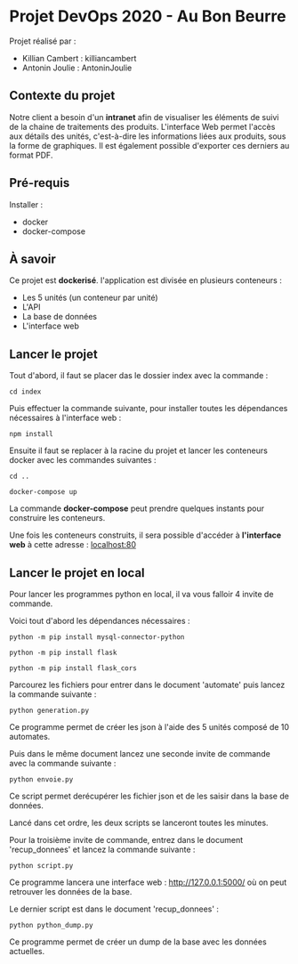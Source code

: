 # Projet DevOps 2020 - Au Bon Beurre

Projet réalisé par :

- Killian Cambert : killiancambert
- Antonin Joulie : AntoninJoulie

## Contexte du projet

Notre client a besoin d'un **intranet** afin de visualiser les éléments de suivi de la chaine de traitements des produits.
L'interface Web permet l'accès aux détails des unités, c'est-à-dire les informations liées aux produits, sous la forme de graphiques.
Il est également possible d'exporter ces derniers au format PDF.

## Pré-requis

Installer : 

- docker
- docker-compose

## À savoir

Ce projet est **dockerisé**. l'application est divisée en plusieurs conteneurs :

- Les 5 unités (un conteneur par unité)
- L'API
- La base de données
- L'interface web

## Lancer le projet 

Tout d'abord, il faut se placer das le dossier index avec la commande :

```
cd index
```

Puis effectuer la commande suivante, pour installer toutes les dépendances nécessaires à l'interface web :

```
npm install
```

Ensuite il faut se replacer à la racine du projet et lancer les conteneurs docker avec les commandes suivantes :

```
cd ..
```

```
docker-compose up
```

La commande **docker-compose** peut prendre quelques instants pour construire les conteneurs.

Une fois les conteneurs construits, il sera possible d'accéder à **l'interface web** à cette adresse : [localhost:80](http://localhost:80)

## Lancer le projet en local

Pour lancer les programmes python en local, il va vous falloir 4 invite de commande.

Voici tout d'abord les dépendances nécessaires :

```
python -m pip install mysql-connector-python
```

```
python -m pip install flask
```

```
python -m pip install flask_cors
```

Parcourez les fichiers pour entrer dans le document 'automate' puis lancez la commande suivante :

```
python generation.py
```

Ce programme permet de créer les json à l'aide des 5 unités composé de 10 automates.

Puis dans le même document lancez une seconde invite de commande avec la commande suivante :

```
python envoie.py
```

Ce script permet derécupérer les fichier json et de les saisir dans la base de données.

Lancé dans cet ordre, les deux scripts se lanceront toutes les minutes.

Pour la troisième invite de commande, entrez dans le document 'recup_donnees' et lancez la commande suivante :

```
python script.py
```

Ce programme lancera une interface web : http://127.0.0.1:5000/ où on peut retrouver les données de la base.

Le dernier script est dans le document 'recup_donnees' :

```
python python_dump.py
```

Ce programme permet de créer un dump de la base avec les données actuelles.